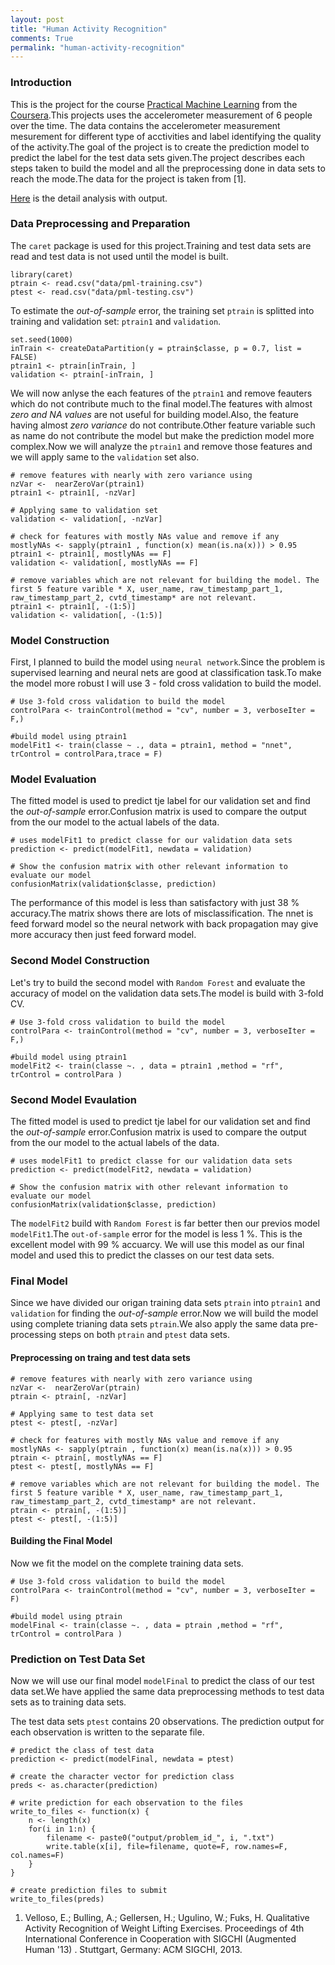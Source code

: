 ```yaml
---
layout: post
title: "Human Activity Recognition"
comments: True
permalink: "human-activity-recognition"
---
```


### Introduction

This is the project for the course [Practical Machine Learning](https://class.coursera.org/predmachlearn-005) from the [Coursera](https://www.coursera.org/).This projects uses the accelerometer measurement of 6 people over the time. The data contains the accelerometer measurement mesurement for different type of acctivities and label identifying the quality of the activity.The goal of the project is to create the prediction model to predict the label for the test data sets given.The project describes each steps taken to build the model and all the preprocessing done in data sets to reach the mode.The data for the project is taken from [1].

[Here](http://bkpathak.github.io/human_activity_recognition/) is the detail analysis with output.


### Data Preprocessing and Preparation

The ```caret``` package is used for this project.Training and test data sets are read and test data is not used until the model is built.

```{r}
library(caret)
ptrain <- read.csv("data/pml-training.csv")
ptest <- read.csv("data/pml-testing.csv")
```

To estimate the *out-of-sample* error, the training set ```ptrain```  is splitted into training and validation set: ```ptrain1``` and ```validation```.  

```{r}
set.seed(1000)
inTrain <- createDataPartition(y = ptrain$classe, p = 0.7, list = FALSE)
ptrain1 <- ptrain[inTrain, ]
validation <- ptrain[-inTrain, ]
```

We will now anlyse the each features of the ```ptrain1``` and remove feauters which do not contribute much to the final model.The features with almost *zero and NA values* are not useful for building model.Also, the feature having almost *zero variance* do not contribute.Other feature variable such as name do not contribute the model but make the prediction model more complex.Now we will analyze the ```ptrain1``` and remove those features and we will apply same to the ```validation``` set also.

```{r}
# remove features with nearly with zero variance using
nzVar <-  nearZeroVar(ptrain1)
ptrain1 <- ptrain1[, -nzVar]

# Applying same to validation set
validation <- validation[, -nzVar]

# check for features with mostly NAs value and remove if any
mostlyNAs <- sapply(ptrain1 , function(x) mean(is.na(x))) > 0.95
ptrain1 <- ptrain1[, mostlyNAs == F]
validation <- validation[, mostlyNAs == F]

# remove variables which are not relevant for building the model. The first 5 feature varible * X, user_name, raw_timestamp_part_1, raw_timestamp_part_2, cvtd_timestamp* are not relevant.
ptrain1 <- ptrain1[, -(1:5)]
validation <- validation[, -(1:5)]
```

### Model Construction

First, I planned to build the model using ```neural network```.Since the problem is supervised learning and neural nets are good at classification task.To make the model more robust I will use 3 - fold cross validation to build the model.

```{r}
# Use 3-fold cross validation to build the model
controlPara <- trainControl(method = "cv", number = 3, verboseIter = F,)

#build model using ptrain1
modelFit1 <- train(classe ~ ., data = ptrain1, method = "nnet", trControl = controlPara,trace = F)
```


### Model Evaluation
The fitted model is used to predict tje label for our validation set and find the *out-of-sample* error.Confusion matrix is used to compare the output from the our model to the actual labels of the data.

```{r}
# uses modelFit1 to predict classe for our validation data sets
prediction <- predict(modelFit1, newdata = validation)

# Show the confusion matrix with other relevant information to evaluate our model
confusionMatrix(validation$classe, prediction)
```

The performance of this model is less than satisfactory with just 38 % accuracy.The matrix shows there are lots of misclassification. The nnet is feed forward model so the neural network with back propagation may give more accuracy then just feed forward model.

### Second Model Construction

Let's try to build the second model with ```Random Forest``` and evaluate the accuracy of model on the validation data sets.The model is build with 3-fold CV.

```{r}
# Use 3-fold cross validation to build the model
controlPara <- trainControl(method = "cv", number = 3, verboseIter = F,)

#build model using ptrain1
modelFit2 <- train(classe ~. , data = ptrain1 ,method = "rf", trControl = controlPara )
```

### Second Model Evaulation

The fitted model is used to predict tje label for our validation set and find the *out-of-sample* error.Confusion matrix is used to compare the output from the our model to the actual labels of the data.

```{r}
# uses modelFit1 to predict classe for our validation data sets
prediction <- predict(modelFit2, newdata = validation)

# Show the confusion matrix with other relevant information to evaluate our model
confusionMatrix(validation$classe, prediction)
```

The ```modelFit2``` build with ```Random Forest``` is far better then our previos model ```modelFit1```.The ```out-of-sample``` error for the model is less 1 %. This is the excellent model with 99 % accuarcy. We will use this model as our final model and used this to predict the classes on our test data sets.

### Final Model

Since we have divided our origan training data sets ```ptrain``` into ```ptrain1``` and ```validation``` for finding the *out-of-sample* error.Now we will build the model using complete trianing data sets ```ptrain```.We also apply the same data pre-processing steps on both ```ptrain``` and ```ptest``` data sets.

#### Preprocessing on traing and test data sets

```{r}
# remove features with nearly with zero variance using
nzVar <-  nearZeroVar(ptrain)
ptrain <- ptrain[, -nzVar]

# Applying same to test data set
ptest <- ptest[, -nzVar]

# check for features with mostly NAs value and remove if any
mostlyNAs <- sapply(ptrain , function(x) mean(is.na(x))) > 0.95
ptrain <- ptrain[, mostlyNAs == F]
ptest <- ptest[, mostlyNAs == F]

# remove variables which are not relevant for building the model. The first 5 feature varible * X, user_name, raw_timestamp_part_1, raw_timestamp_part_2, cvtd_timestamp* are not relevant.
ptrain <- ptrain[, -(1:5)]
ptest <- ptest[, -(1:5)]
```

#### Building the Final Model
Now we fit the model on the complete training data sets.

```{r}
# Use 3-fold cross validation to build the model
controlPara <- trainControl(method = "cv", number = 3, verboseIter = F)

#build model using ptrain
modelFinal <- train(classe ~. , data = ptrain ,method = "rf", trControl = controlPara )

```

### Prediction on Test Data Set
Now we will use our final model ```modelFinal``` to predict the class of our test data set.We have applied the same data preprocessing methods to test data sets as to training data sets.

The test data sets ```ptest``` contains 20 observations. The prediction output for each observation is written to the separate file.

```{r}
# predict the class of test data
prediction <- predict(modelFinal, newdata = ptest)

# create the character vector for prediction class
preds <- as.character(prediction)

# write prediction for each observation to the files
write_to_files <- function(x) {
    n <- length(x)
    for(i in 1:n) {
        filename <- paste0("output/problem_id_", i, ".txt")
        write.table(x[i], file=filename, quote=F, row.names=F, col.names=F)
    }
}

# create prediction files to submit
write_to_files(preds)
```
1. Velloso, E.; Bulling, A.; Gellersen, H.; Ugulino, W.; Fuks, H. Qualitative Activity Recognition of Weight Lifting Exercises. Proceedings of 4th International Conference in Cooperation with SIGCHI (Augmented Human '13) . Stuttgart, Germany: ACM SIGCHI, 2013.
